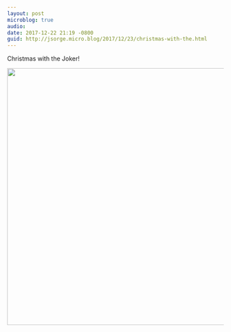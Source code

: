 ```yaml
---
layout: post
microblog: true
audio: 
date: 2017-12-22 21:19 -0800
guid: http://jsorge.micro.blog/2017/12/23/christmas-with-the.html
---
```

Christmas with the Joker!

<img src="http://mb.jsorge.net/uploads/2017/4bf5c67bd5.jpg" width="600" height="598" />
